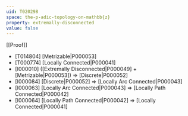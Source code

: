 ```yaml
---
uid: T020298
space: the-p-adic-topology-on-mathbb{z}
property: extremally-disconnected
value: false
---
```

[[Proof]]

* [T014804] [Metrizable|P000053]
* [T000774] [Locally Connected|P000041]
* [I000010] ([Extremally Disconnected|P000049] + [Metrizable|P000053]) => [Discrete|P000052]
* [I000084] [Discrete|P000052] => [Locally Arc Connected|P000043]
* [I000063] [Locally Arc Connected|P000043] => [Locally Path Connected|P000042]
* [I000064] [Locally Path Connected|P000042] => [Locally Connected|P000041]

